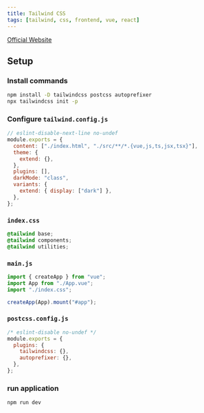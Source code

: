 ```yaml
---
title: Tailwind CSS
tags: [tailwind, css, frontend, vue, react]
---
```


[Official Website](https://tailwindcss.com/)

<!-- truncate -->

## Setup

### Install commands

```bash
npm install -D tailwindcss postcss autoprefixer
npx tailwindcss init -p
```

### Configure `tailwind.config.js`

```js
// eslint-disable-next-line no-undef
module.exports = {
  content: ["./index.html", "./src/**/*.{vue,js,ts,jsx,tsx}"],
  theme: {
    extend: {},
  },
  plugins: [],
  darkMode: "class",
  variants: {
    extend: { display: ["dark"] },
  },
};
```

### `index.css`

```css
@tailwind base;
@tailwind components;
@tailwind utilities;
```

### `main.js`

```js
import { createApp } from "vue";
import App from "./App.vue";
import "./index.css";

createApp(App).mount("#app");
```

### `postcss.config.js`

```js
/* eslint-disable no-undef */
module.exports = {
  plugins: {
    tailwindcss: {},
    autoprefixer: {},
  },
};
```

### run application

```bash
npm run dev
```
